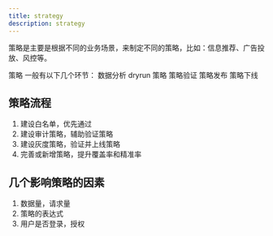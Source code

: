 ```yaml
---
title: strategy
description: strategy
---
```


策略是主要是根据不同的业务场景，来制定不同的策略，比如：信息推荐、广告投放、风控等。

策略 一般有以下几个环节：
数据分析
dryrun 策略
策略验证
策略发布
策略下线

## 策略流程

1. 建设白名单，优先通过
2. 建设审计策略，辅助验证策略
3. 建设灰度策略，验证并上线策略
4. 完善或新增策略，提升覆盖率和精准率

## 几个影响策略的因素

1. 数据量，请求量
2. 策略的表达式
3. 用户是否登录，授权
